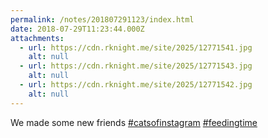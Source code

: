 ```yaml
---
permalink: /notes/201807291123/index.html
date: 2018-07-29T11:23:44.000Z
attachments:
  - url: https://cdn.rknight.me/site/2025/12771541.jpg
    alt: null
  - url: https://cdn.rknight.me/site/2025/12771543.jpg
    alt: null
  - url: https://cdn.rknight.me/site/2025/12771542.jpg
    alt: null
---
```


We made some new friends <a href="https://pixelfed.social/discover/tags/catsofinstagram?src=hash" title="#catsofinstagram" class="u-url hashtag" rel="external nofollow noopener">#catsofinstagram</a> <a href="https://pixelfed.social/discover/tags/feedingtime?src=hash" title="#feedingtime" class="u-url hashtag" rel="external nofollow noopener">#feedingtime</a>
